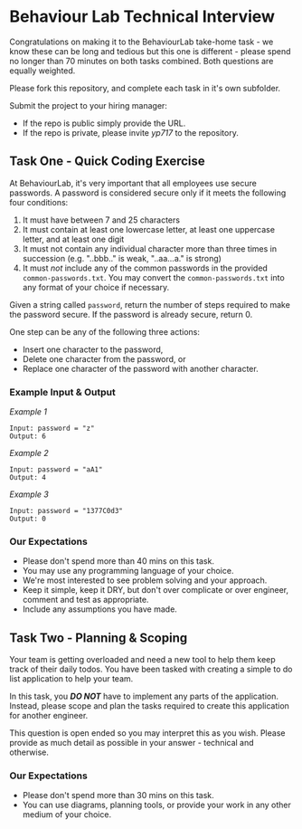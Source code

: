 # Behaviour Lab Technical Interview

Congratulations on making it to the BehaviourLab take-home task - we know these can be long and tedious but this one is different - please spend no longer than 70 minutes on both tasks combined. Both questions are equally weighted.

Please fork this repository, and complete each task in it's own subfolder.

Submit the project to your hiring manager:

- If the repo is public simply provide the URL.
- If the repo is private, please invite *yp717* to the repository.

## Task One - Quick Coding Exercise

At BehaviourLab, it's very important that all employees use secure passwords. A password is considered secure only if it meets the following four conditions:

1. It must have between 7 and 25 characters
2. It must contain at least one lowercase letter, at least one uppercase letter, and at least one digit
3. It must not contain any individual character more than three times in succession (e.g. "..bbb.." is weak, "..aa...a." is strong)
4. It must _not_ include any of the common passwords in the provided `common-passwords.txt`. You may convert the `common-passwords.txt` into any format of your choice if necessary.

Given a string called `password`, return the number of steps required to make the password secure. If the password is already secure, return 0.

One step can be any of the following three actions:

- Insert one character to the password,
- Delete one character from the password, or
- Replace one character of the password with another character.

### Example Input & Output

_Example 1_

```
Input: password = "z"
Output: 6
```

_Example 2_

```
Input: password = "aA1"
Output: 4
```

_Example 3_

```
Input: password = "1377C0d3"
Output: 0
```

### Our Expectations

- Please don't spend more than 40 mins on this task.
- You may use any programming language of your choice.
- We're most interested to see problem solving and your approach.
- Keep it simple, keep it DRY, but don't over complicate or over engineer, comment and test as appropriate.
- Include any assumptions you have made.

## Task Two - Planning & Scoping

Your team is getting overloaded and need a new tool to help them keep track of their daily todos. You have been tasked with creating a simple to do list application to help your team.

In this task, you **_DO NOT_** have to implement any parts of the application. Instead, please scope and plan the tasks required to create this application for another engineer.

This question is open ended so you may interpret this as you wish. Please provide as much detail as possible in your answer - technical and otherwise.

### Our Expectations

- Please don't spend more than 30 mins on this task.
- You can use diagrams, planning tools, or provide your work in any other medium of your choice.
